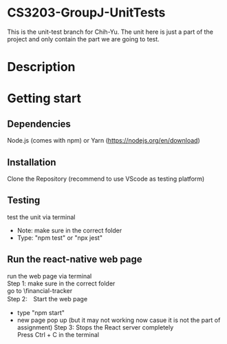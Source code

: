 # CS3203-GroupJ-UnitTests
This is the unit-test branch for Chih-Yu.
The unit here is just a part of the project and only contain the part we are going to test. 

# Description


# Getting start
## Dependencies
Node.js (comes with npm) or Yarn (https://nodejs.org/en/download)
## Installation
Clone the Repository
(recommend to use VScode as testing platform)  

## Testing
test the unit via terminal   
- Note: make sure in the correct folder   
- Type: "npm test"  or "npx jest"  

## Run the react-native web page
run the web page via terminal  
Step 1:  make sure in the correct folder   
         go to \financial-tracker  
Step 2:　Start the web page   
- type "npm start"  
- new page pop up (but it may not working now casue it is not the part of assignment)
Step 3: Stops the React server completely  
        Press Ctrl + C in the terminal  
